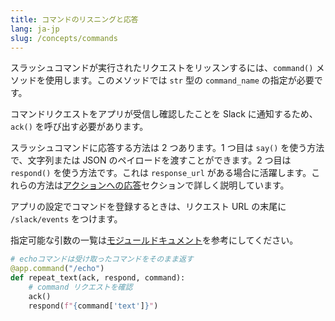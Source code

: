 ```yaml
---
title: コマンドのリスニングと応答
lang: ja-jp
slug: /concepts/commands
---
```


スラッシュコマンドが実行されたリクエストをリッスンするには、`command()` メソッドを使用します。このメソッドでは `str` 型の `command_name` の指定が必要です。

コマンドリクエストをアプリが受信し確認したことを Slack に通知するため、`ack()` を呼び出す必要があります。

スラッシュコマンドに応答する方法は 2 つあります。1 つ目は `say()` を使う方法で、文字列または JSON のペイロードを渡すことができます。2 つ目は `respond()` を使う方法です。これは `response_url` がある場合に活躍します。これらの方法は[アクションへの応答](/concepts/action-respond)セクションで詳しく説明しています。

アプリの設定でコマンドを登録するときは、リクエスト URL の末尾に `/slack/events` をつけます。

<span>指定可能な引数の一覧は<a href="https://tools.slack.dev/bolt-python/api-docs/slack_bolt/kwargs_injection/args.html">モジュールドキュメント</a>を参考にしてください。</span>
```python
# echoコマンドは受け取ったコマンドをそのまま返す
@app.command("/echo")
def repeat_text(ack, respond, command):
    # command リクエストを確認
    ack()
    respond(f"{command['text']}")
```